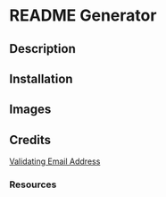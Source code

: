 # README Generator

## Description

## Installation

## Images

## Credits

[Validating Email Address](https://stackoverflow.com/a/46181)

### Resources